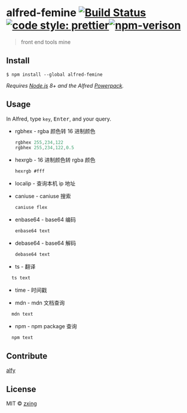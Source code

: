 # alfred-femine [![Build Status](https://travis-ci.org/FeMiner/alfred-femine.svg?branch=master)](https://travis-ci.org/FeMiner/alfred-femine)[![code style: prettier](https://img.shields.io/badge/code_style-prettier-ff69b4.svg?style=flat-square)](https://github.com/prettier/prettier)[![npm-verison](https://img.shields.io/npm/v/alfred-femine.svg?style=flat-square)](https://www.npmjs.com/package/alfred-femine)

> front end tools mine

## Install

```
$ npm install --global alfred-femine
```

_Requires [Node.js](https://nodejs.org) 8+ and the Alfred [Powerpack](https://www.alfredapp.com/powerpack/)._

## Usage

In Alfred, type `key`, <kbd>Enter</kbd>, and your query.

- rgbhex - rgba 颜色转 16 进制颜色

  ```js
  rgbhex 255,234,122
  rgbhex 255,234,122,0.5
  ```

- hexrgb - 16 进制颜色转 rgba 颜色

  ```js
  hexrgb #fff
  ```

- localip - 查询本机 ip 地址

- caniuse - caniuse 搜索

  ```js
  caniuse flex
  ```

- enbase64 - base64 编码

  ```js
  enbase64 text

  ```

- debase64 - base64 解码

  ```js
  debase64 text
  ```

- ts - 翻译

```js
  ts text
```

- time - 时间戳

- mdn - mdn 文档查询

```js
  mdn text
```

- npm - npm package 查询

```js
  npm text
```

## Contribute

[alfy](https://github.com/sindresorhus/alfy)

## License

MIT © [zxing](https://www.zxing.top)
